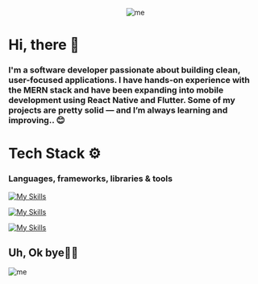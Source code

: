 <center>

![me](https://media4.giphy.com/media/v1.Y2lkPTc5MGI3NjExMDR1cmdrbHkxeTk5ZnZlbWF0YzJ2OXE3cWEybnAyMWE0dHRxY2F4eCZlcD12MV9pbnRlcm5hbF9naWZfYnlfaWQmY3Q9Zw/Rsp9jLIy0VZOKlZziw/giphy.gif)

</center>

# Hi, there 👋

### I'm a software developer passionate about building clean, user-focused applications. I have hands-on experience with the MERN stack and have been expanding into mobile development using React Native and Flutter. Some of my projects are pretty solid — and I’m always learning and improving.. 😊

# Tech Stack ⚙️
### Languages, frameworks, libraries & tools

[![My Skills](https://skillicons.dev/icons?i=js,html,css,ts,php,java,cpp,c)](https://skillicons.dev)

[![My Skills](https://skillicons.dev/icons?i=express,laravel,nextjs,nodejs,react,spring,firebase,redux,vscode,tailwind,bootstrap)](https://skillicons.dev)

[![My Skills](https://skillicons.dev/icons?i=mysql,postgres,sqlite,mongodb)](https://skillicons.dev)






## Uh, Ok bye🙋‍♂️
![me](https://media4.giphy.com/media/v1.Y2lkPTc5MGI3NjExYTY2Y2VnN3h2ZTc2YmJsaWJsOHQ5OXY4aTRpcGV5em9oMzdrbWRkdSZlcD12MV9pbnRlcm5hbF9naWZfYnlfaWQmY3Q9Zw/1lk1IcVgqPLkA/giphy.gif)
